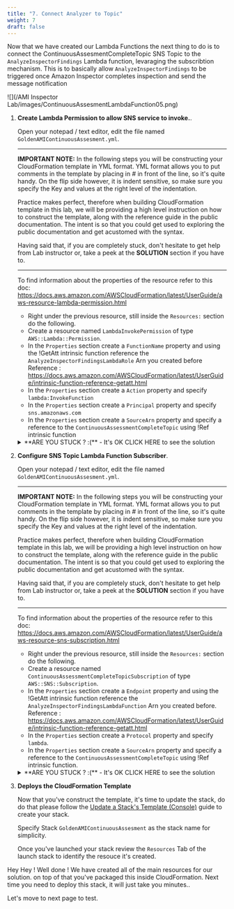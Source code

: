```yaml
---
title: "7. Connect Analyzer to Topic"
weight: 7
draft: false
---
```


Now that we have created our Lambda Functions the next thing to do is to connect the ContinuousAssesmentCompleteTopic SNS Topic to the `AnalyzeInspectorFindings` Lambda function, levaraging the subscribtion mechanism. This is to basically allow `AnalyzeInspectorFindings` to be triggered once Amazon Inspector completes inspection and send the message notification

![](/AMI Inspector Lab/images/ContinuousAssesmentLambdaFunction05.png)

1. **Create Lambda Permission to allow SNS service to invoke.**.

    Open your notepad / text editor, edit the file named  `GoldenAMIContinuousAssesment.yml`.

    ---

    **IMPORTANT NOTE:**
    In the following steps you will be constructing your CloudFormation template in YML format.
    YML format allows you to put comments in the template by placing in # in front of the line, so it's quite handy.
    On the flip side however, it is indent sensitive, so make sure you specify the Key and values at the right level of the indentation.

    Practice makes perfect, therefore when building CloudFormation template in this lab, we will be providing a high level instruction on how to construct the template, along with the reference guide in the public documentation. The intent is so that you could get used to exploring the public documentation and get acustomed with the syntax.

    Having said that, if you are completely stuck, don't hesitate to get help from Lab instructor or, take a peek at the **SOLUTION** section if you have to.

    ---

    To find information about the properties of the resource refer to this doc: https://docs.aws.amazon.com/AWSCloudFormation/latest/UserGuide/aws-resource-lambda-permission.html

    * Right under the previous resource, still inside the `Resources:` section do the following.
    * Create a resource named `LambdaInvokePermission` of type `AWS::Lambda::Permission`.
    * In the `Properties` section create a `FunctionName` property and using the !GetAtt intrinsic function reference the `AnalyzeInspectorFindingsLambdaRole` Arn you created before Reference : https://docs.aws.amazon.com/AWSCloudFormation/latest/UserGuide/intrinsic-function-reference-getatt.html
    * In the `Properties` section create a `Action` property and specify `lambda:InvokeFunction`
    * In the `Properties` section create a `Principal` property and specify `sns.amazonaws.com`
    * In the `Properties` section create a `SourceArn` property and specify a reference to the `ContinuousAssessmentCompleteTopic` using !Ref intrinsic function

        
    <details><summary> **ARE YOU STUCK ? :(** - It's OK CLICK HERE to see the solution</summary>
    ```
      LambdaInvokePermission: 
        Properties: 
          Action: "lambda:InvokeFunction"
          FunctionName: !GetAtt "AnalyzeInspectorFindingsLambdaFunction.Arn"
          Principal: sns.amazonaws.com
          SourceArn: !Ref "ContinuousAssessmentCompleteTopic"
        Type: "AWS::Lambda::Permission"
    ```
    </details>


2. **Configure SNS Topic Lambda Function Subscriber**.

    Open your notepad / text editor, edit the file named  `GoldenAMIContinuousAssesment.yml`.

    ---

    **IMPORTANT NOTE:**
    In the following steps you will be constructing your CloudFormation template in YML format.
    YML format allows you to put comments in the template by placing in # in front of the line, so it's quite handy.
    On the flip side however, it is indent sensitive, so make sure you specify the Key and values at the right level of the indentation.

    Practice makes perfect, therefore when building CloudFormation template in this lab, we will be providing a high level instruction on how to construct the template, along with the reference guide in the public documentation. The intent is so that you could get used to exploring the public documentation and get acustomed with the syntax.

    Having said that, if you are completely stuck, don't hesitate to get help from Lab instructor or, take a peek at the **SOLUTION** section if you have to.

    ---

    To find information about the properties of the resource refer to this doc: https://docs.aws.amazon.com/AWSCloudFormation/latest/UserGuide/aws-resource-sns-subscription.html

    * Right under the previous resource, still inside the `Resources:` section do the following.
    * Create a resource named `ContinuousAssessmentCompleteTopicSubscription` of type `AWS::SNS::Subscription`.
    * In the `Properties` section create a `Endpoint` property and using the !GetAtt intrinsic function reference the `AnalyzeInspectorFindingsLambdaFunction` Arn you created before. Reference : https://docs.aws.amazon.com/AWSCloudFormation/latest/UserGuide/intrinsic-function-reference-getatt.html
    * In the `Properties` section create a `Protocol` property and specify `lambda`.
    * In the `Properties` section create a `SourceArn` property and specify a reference to the `ContinuousAssessmentCompleteTopic` using !Ref intrinsic function.

        
    <details><summary> **ARE YOU STUCK ? :(** - It's OK CLICK HERE to see the solution</summary>

    **READ >>** Below snippet must be specified within `Resources:` section of the cloudformation template.


    ```
      ContinuousAssessmentCompleteTopicSubscription: 
        Properties: 
          Endpoint: !GetAtt "AnalyzeInspectorFindingsLambdaFunction.Arn"
          Protocol: lambda
          TopicArn: !Ref "ContinuousAssessmentCompleteTopic"
        Type: "AWS::SNS::Subscription"
    ```
    </details>

3.  **Deploys the CloudFormation Template**

    Now that you've construct the template, it's time to update the stack, do do that please follow the [Update a Stack's Template (Console)](https://docs.aws.amazon.com/AWSCloudFormation/latest/UserGuide/using-cfn-updating-stacks-get-template.html#using-cfn-updating-stacks-get-stack.CON) guide to create your stack.

    Specify Stack `GoldenAMIContinuousAssesment` as the stack name for simplicity.

    Once you've launched your stack review the `Resources` Tab of the launch stack to identify the resouce it's created.

  Hey Hey ! Well done ! We have created all of the main resources for our solution. on top of that you've packaged this inside CloudFormation.
  Next time you need to deploy this stack, it will just take you minutes.. 

  Let's move to next page to test.
